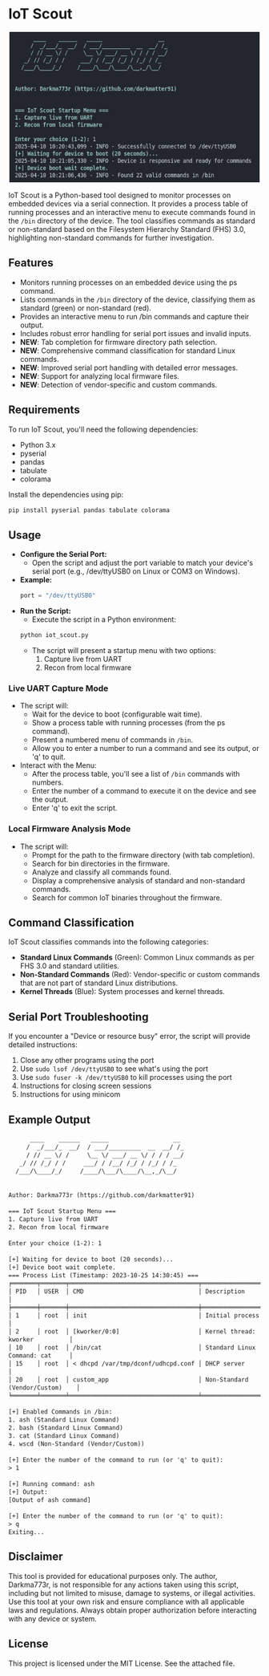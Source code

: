 # IoT Scout

<p align="center">
  <img width="500" height="300" src="https://github.com/darkmatter91/iot-scout/blob/main/images/sample.png">
</p>

IoT Scout is a Python-based tool designed to monitor processes on embedded devices via a serial connection. It provides a process table of running processes and an interactive menu to execute commands found in the `/bin` directory of the device. The tool classifies commands as standard or non-standard based on the Filesystem Hierarchy Standard (FHS) 3.0, highlighting non-standard commands for further investigation.

## Features
- Monitors running processes on an embedded device using the ps command.
- Lists commands in the `/bin` directory of the device, classifying them as standard (green) or non-standard (red).
- Provides an interactive menu to run /bin commands and capture their output.
- Includes robust error handling for serial port issues and invalid inputs.
- **NEW**: Tab completion for firmware directory path selection.
- **NEW**: Comprehensive command classification for standard Linux commands.
- **NEW**: Improved serial port handling with detailed error messages.
- **NEW**: Support for analyzing local firmware files.
- **NEW**: Detection of vendor-specific and custom commands.

## Requirements

To run IoT Scout, you'll need the following dependencies:

- Python 3.x
- pyserial
- pandas
- tabulate
- colorama

Install the dependencies using pip:
```bash
pip install pyserial pandas tabulate colorama
```

## Usage
- **Configure the Serial Port:**
  - Open the script and adjust the port variable to match your device's serial port (e.g., /dev/ttyUSB0 on Linux or COM3 on Windows).
- **Example:**
  ``` python
  port = "/dev/ttyUSB0"
  ```
- **Run the Script:**
  - Execute the script in a Python environment:
  ``` bash
  python iot_scout.py
  ```
  - The script will present a startup menu with two options:
    1. Capture live from UART
    2. Recon from local firmware

### Live UART Capture Mode
- The script will:
  - Wait for the device to boot (configurable wait time).
  - Show a process table with running processes (from the ps command).
  - Present a numbered menu of commands in `/bin`.
  - Allow you to enter a number to run a command and see its output, or 'q' to quit.
- Interact with the Menu:
  - After the process table, you'll see a list of `/bin` commands with numbers.
  - Enter the number of a command to execute it on the device and see the output.
  - Enter 'q' to exit the script.

### Local Firmware Analysis Mode
- The script will:
  - Prompt for the path to the firmware directory (with tab completion).
  - Search for bin directories in the firmware.
  - Analyze and classify all commands found.
  - Display a comprehensive analysis of standard and non-standard commands.
  - Search for common IoT binaries throughout the firmware.

## Command Classification
IoT Scout classifies commands into the following categories:
- **Standard Linux Commands** (Green): Common Linux commands as per FHS 3.0 and standard utilities.
- **Non-Standard Commands** (Red): Vendor-specific or custom commands that are not part of standard Linux distributions.
- **Kernel Threads** (Blue): System processes and kernel threads.

## Serial Port Troubleshooting
If you encounter a "Device or resource busy" error, the script will provide detailed instructions:
1. Close any other programs using the port
2. Use `sudo lsof /dev/ttyUSB0` to see what's using the port
3. Use `sudo fuser -k /dev/ttyUSB0` to kill processes using the port
4. Instructions for closing screen sessions
5. Instructions for using minicom

## Example Output
``` text
      ____    ______   _____                  __ 
     /  _/___/_  __/  / ___/_________  __  __/ /_
     / // __ \/ /     \__ \/ ___/ __ \/ / / / __/
   _/ // /_/ / /     ___/ / /__/ /_/ / /_/ / /_  
  /___/\____/_/     /____/\___/\____/\__,_/\__/ 
                                             

Author: Darkma773r (https://github.com/darkmatter91)

=== IoT Scout Startup Menu ===
1. Capture live from UART
2. Recon from local firmware

Enter your choice (1-2): 1

[+] Waiting for device to boot (20 seconds)...
[+] Device boot wait complete.
=== Process List (Timestamp: 2023-10-25 14:30:45) ===
╒═══════╤═══════╤════════════════════════════════════╤═════════════════════════════════╕
│ PID   │ USER  │ CMD                                │ Description                     │
╞═══════╪═══════╪════════════════════════════════════╪═════════════════════════════════╡
│ 1     │ root  │ init                               │ Initial process                 │
│ 2     │ root  │ [kworker/0:0]                      │ Kernel thread: kworker          │
│ 10    │ root  │ /bin/cat                           │ Standard Linux Command: cat     │
│ 15    │ root  │ < dhcpd /var/tmp/dconf/udhcpd.conf │ DHCP server                     │
│ 20    │ root  │ custom_app                         │ Non-Standard (Vendor/Custom)    │
╘═══════╧═══════╧════════════════════════════════════╧═════════════════════════════════╛

[+] Enabled Commands in /bin:
1. ash (Standard Linux Command)
2. bash (Standard Linux Command)
3. cat (Standard Linux Command)
4. wscd (Non-Standard (Vendor/Custom))

[+] Enter the number of the command to run (or 'q' to quit):
> 1

[+] Running command: ash
[+] Output:
[Output of ash command]

[+] Enter the number of the command to run (or 'q' to quit):
> q
Exiting...
```

## Disclaimer

This tool is provided for educational purposes only. The author, Darkma773r, is not responsible for any actions taken using this script, including but not limited to misuse, damage to systems, or illegal activities. Use this tool at your own risk and ensure compliance with all applicable laws and regulations. Always obtain proper authorization before interacting with any device or system.

## License

This project is licensed under the MIT License. See the attached file.



